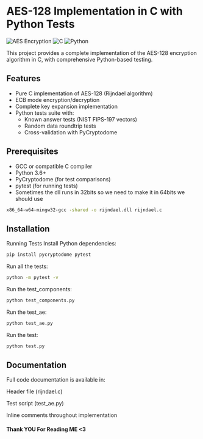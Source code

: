# AES-128 Implementation in C with Python Tests

![AES Encryption](https://img.shields.io/badge/Algorithm-AES-2ea44f) ![C](https://img.shields.io/badge/Language-C-blue) ![Python](https://img.shields.io/badge/Test%20Suite-Python-yellow)

This project provides a complete implementation of the AES-128 encryption algorithm in C, with comprehensive Python-based testing.

## Features

- Pure C implementation of AES-128 (Rijndael algorithm)
- ECB mode encryption/decryption
- Complete key expansion implementation
- Python tests suite with:
  - Known answer tests (NIST FIPS-197 vectors)
  - Random data roundtrip tests
  - Cross-validation with PyCryptodome


## Prerequisites

- GCC or compatible C compiler
- Python 3.6+
- PyCryptodome (for test comparisons)
- pytest (for running tests)
- Sometimes the dll runs in 32bits so we need to make it in 64bits we should use 

```bash
x86_64-w64-mingw32-gcc -shared -o rijndael.dll rijndael.c
```

## Installation


Running Tests
Install Python dependencies:

```bash
pip install pycryptodome pytest
```
Run all the tests:

```bash
python -m pytest -v
```
Run the test_components:

```bash
python test_components.py 
```

Run the test_ae:

```bash
python test_ae.py    
```
Run the test:

```bash
python test.py    
```
## Documentation

Full code documentation is available in:

Header file (rijndael.c)

Test script (test_ae.py)

Inline comments throughout implementation

#### Thank YOU For Reading ME <3
